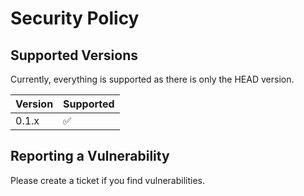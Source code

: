 # Security Policy

## Supported Versions

Currently, everything is supported as there is only the HEAD version.


| Version | Supported          |
| ------- | ------------------ |
| 0.1.x   | :white_check_mark: |


## Reporting a Vulnerability

Please create a ticket if you find vulnerabilities.


